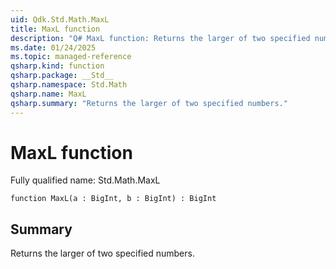 ```yaml
---
uid: Qdk.Std.Math.MaxL
title: MaxL function
description: "Q# MaxL function: Returns the larger of two specified numbers."
ms.date: 01/24/2025
ms.topic: managed-reference
qsharp.kind: function
qsharp.package: __Std__
qsharp.namespace: Std.Math
qsharp.name: MaxL
qsharp.summary: "Returns the larger of two specified numbers."
---
```


# MaxL function

Fully qualified name: Std.Math.MaxL

```qsharp
function MaxL(a : BigInt, b : BigInt) : BigInt
```

## Summary
Returns the larger of two specified numbers.
